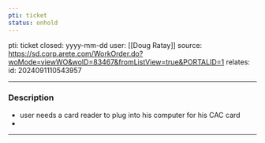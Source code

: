 ```yaml
---
pti: ticket
status: onhold
---
```

pti: ticket 
closed: yyyy-mm-dd
user: [[Doug Ratay]]
source: https://sd.corp.arete.com/WorkOrder.do?woMode=viewWO&woID=83467&fromListView=true&PORTALID=1
relates: 
id: 2024091110543957

---
### Description
- user needs a card reader to plug into his computer for his CAC card
-

---
